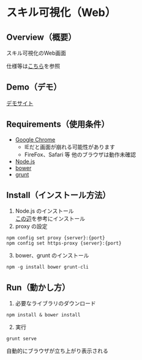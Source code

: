 スキル可視化（Web）
===============

## Overview（概要）
スキル可視化のWeb画面

仕様等は[こちら](/gitbucket/2917/skill-spec)を参照

## Demo（デモ）
[デモサイト](http://172.16.9.99/)

## Requirements（使用条件）
- [Google Chrome](https://www.google.co.jp/chrome/)
  - IEだと画面が崩れる可能性があります
  - FireFox、Safari 等 他のブラウザは動作未確認
- [Node.js](https://nodejs.org/)
- [bower](https://bower.io/)
- [grunt](http://gruntjs.com/)

## Install（インストール方法）
1. Node.js のインストール  
   [この辺](http://qiita.com/krtbk1d/items/9001ae194571feb63a5e)を参考にインストール
2. proxy の設定  
```
npm config set proxy {server}:{port}
npm config set https-proxy {server}:{port}
```

3. bower、grunt のインストール
```
npm -g install bower grunt-cli
```

## Run（動かし方）
1. 必要なライブラリのダウンロード
```
npm install & bower install
```
2. 実行
```
grunt serve
```
自動的にブラウザが立ち上がり表示される
